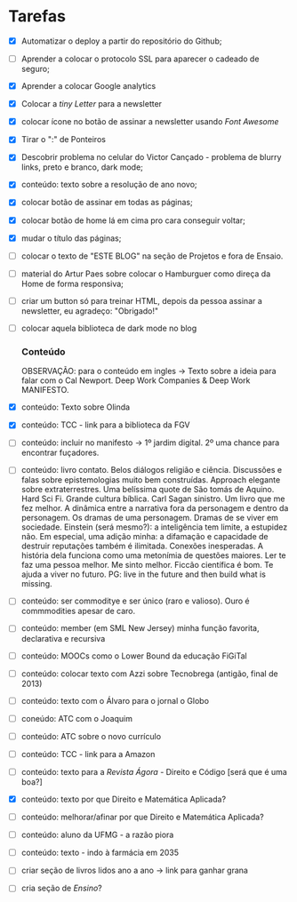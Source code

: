 # Tarefas 



- [x] Automatizar o deploy a partir do repositório do Github;

- [ ] Aprender a colocar o protocolo SSL para aparecer o cadeado de seguro;

- [x] Aprender a colocar Google analytics

- [x] Colocar a _tiny Letter_ para a newsletter

- [x] colocar ícone no botão de assinar a newsletter usando *Font Awesome* 

- [x] Tirar o ":" de Ponteiros 

- [x] Descobrir problema  no celular do Victor Cançado - problema de blurry links, preto e branco, dark mode;

- [x] conteúdo: texto sobre a resolução de ano novo;

- [x] colocar botão de assinar em todas as páginas;

- [x] colocar botão de home lá em cima pro cara conseguir voltar;

- [x] mudar o título das páginas;

- [ ] colocar o texto de "ESTE BLOG" na seção de Projetos e fora de Ensaio.

- [ ] material do Artur Paes sobre colocar o Hamburguer como direça da Home de forma responsiva;

- [ ] criar um button só para treinar HTML, depois da pessoa assinar a newsletter, eu agradeço: "Obrigado!"

- [ ] colocar aquela biblioteca de dark mode no blog

  

  ### Conteúdo

  OBSERVAÇÃO: para o conteúdo em ingles -> Texto sobre a ideia para falar com o Cal Newport. Deep Work Companies & Deep Work MANIFESTO.
  
- [x] conteúdo: Texto sobre Olinda

- [x] conteúdo: TCC - link para a biblioteca da FGV

- [ ] conteúdo: incluir no manifesto -> 1º jardim digital. 2º uma chance para encontrar fuçadores.

- [ ] conteúdo: livro contato. Belos diálogos religião e ciência. Discussões e falas sobre epistemologias muito bem construídas. Approach elegante sobre extraterrestres. Uma belíssima quote de São tomás de Aquino. Hard Sci Fi. Grande cultura bíblica. Carl Sagan sinistro. Um livro que me fez melhor. A dinâmica entre a narrativa fora da personagem e dentro da personagem. Os dramas de uma personagem. Dramas de se viver em sociedade. Einstein (será mesmo?): a inteligência tem limite, a estupidez não. Em especial, uma adição minha: a difamação e capacidade de destruir reputações também é ilimitada. Conexões inesperadas. A história dela funciona como uma metonímia de questões maiores. Ler te faz uma pessoa melhor. Me sinto melhor. Ficcão científica é bom. Te ajuda a viver no futuro. PG: live in the future and then build what is missing.

- [ ] conteúdo: ser commoditye e ser único (raro e valioso). Ouro é commmodities apesar de caro.

- [ ] conteúdo: member (em SML New Jersey) minha função favorita, declarativa e recursiva

- [ ] conteúdo: MOOCs como o Lower Bound da educação FiGiTal

- [ ] conteúdo: colocar texto com Azzi sobre Tecnobrega (antigão, final de 2013)

- [ ] conteúdo: texto com o Álvaro para o jornal o Globo

- [ ] coneúdo: ATC com o Joaquim

- [ ] conteúdo: ATC sobre o novo currículo

- [ ] conteúdo: TCC - link para a Amazon

- [ ] conteúdo: texto para a *Revista Ágora* - Direito e Código [será que é uma boa?]

- [x] conteúdo: texto por que Direito e Matemática Aplicada?

- [ ] conteúdo: melhorar/afinar por que Direito e Matemática Aplicada?

- [ ] conteúdo:  aluno da UFMG - a razão piora

- [ ] conteúdo: texto - indo à farmácia em 2035

- [ ] criar seção de livros lidos ano a ano -> link para ganhar grana

- [ ] cria seção de *Ensino*?

  


